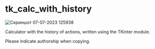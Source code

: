# tk_calc_with_history

![Скриншот 07-07-2023 125938](https://github.com/bolgaro4ka/tk_calc_with_history/assets/123888141/11cd5081-84bd-49ef-8aaa-5827a36b1ca1)

Calculator with the history of actions, written using the TKinter module.

Please indicate authorship when copying.
